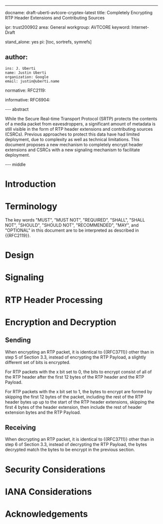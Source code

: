---
docname: draft-uberti-avtcore-cryptex-latest
title: Completely Encrypting RTP Header Extensions and Contributing Sources

ipr: trust200902
area: General
workgroup: AVTCORE
keyword: Internet-Draft

stand_alone: yes
pi: [toc, sortrefs, symrefs]

author:
-
    ins: J. Uberti
    name: Justin Uberti
    organization: Google
    email: justin@uberti.name

normative:
  RFC2119:
  
informative:
  RFC6904:

--- abstract

While the Secure Real-time Transport Protocol (SRTP) protects the contents of a media packet from eavesdroppers, a significant amount of metadata is still visible in the form of RTP header extensions and contributing sources (CSRCs). Previous approaches to protect this data have had limited deployment, due to complexity as well as technical limitations. This document proposes a new mechanism to completely encrypt header extensions and CSRCs with a new signaling mechanism to facilitate deployment.

--- middle

Introduction 
===========

Terminology
===========
The key words "MUST", "MUST NOT", "REQUIRED", "SHALL", "SHALL NOT", "SHOULD", "SHOULD NOT", "RECOMMENDED", "MAY", and "OPTIONAL" in this document are to be interpreted as described in {{RFC2119}}.

Design
======

Signaling
=========

RTP Header Processing
=====================

Encryption and Decryption
=========================

## Sending

When encrypting an RTP packet, it is identical to {{RFC3711}} other
than in step 5 of Section 3.3, instead of encrypting the RTP Payload, a
slightly different set of bits is encrypted.

For RTP packets with the x bit set to 0, the bits to encrypt consist of
all of the RTP header after the first 12 bytes of the RTP header and the
RTP Payload.

For RTP packets with the x bit set to 1, the bytes to encrypt are formed
by skipping the first 12 bytes of the packet, including the rest of the
RTP header bytes up up to the start of the RTP header extensions,
skipping the first 4 bytes of the header extension, then include the rest
of header extension bytes and the RTP Payload.


## Receiving

When decrypting an RTP packet, it is identical to {{RFC3711}} other
than in step 6 of Section 3.3, instead of decrypting the RTP Payload,
the bytes decrypted match the bytes to be encrypt in the previous
section.


Security Considerations
=======================

IANA Considerations
===================

Acknowledgements
================

